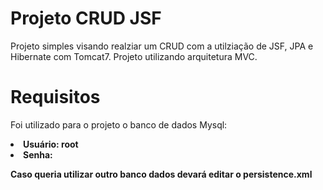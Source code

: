 <h1>Projeto CRUD JSF</h1>

Projeto simples visando realziar um CRUD com a utilziação de JSF, JPA e Hibernate com Tomcat7.
Projeto utilizando arquitetura MVC.

<h1>Requisitos</h1>

Foi utilizado para o projeto o banco de dados Mysql:
<li><b>Usuário<b/>: root
<li><b>Senha<b/>:

Caso queria utilizar outro banco dados devará editar o persistence.xml
